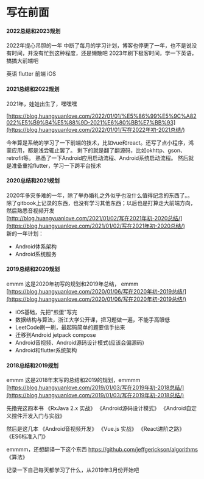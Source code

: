 # 写在前面

#### 2022总结和2023规划

2022年提心吊胆的一年
中断了每月的学习计划，博客也停更了一年，也不是说没有时间，并没有忙到这种程度，还是懒散吧
2023年刷下极客时间，学一下英语，搞搞大前端吧

英语
flutter
前端
iOS

#### 2021总结和2022规划

2021年，娃娃出生了，嘿嘿嘿

[https://blog.huangyuanlove.com/2022/01/01/%E5%86%99%E5%9C%A82022%E5%B9%B4%E5%88%9D-2021%E6%80%BB%E7%BB%93](https://blog.huangyuanlove.com/2022/01/01/写在2022年初-2021总结/)<br/>

今年算是系统的学习了一下前端的技术，比如vue和react。还写了点小程序，鸿蒙应用，都是浅尝辄止罢了。
剩下的就是翻了翻源码，比如okhttp、gson、retrofit等。
熟悉了一下Android应用启动流程、Android系统启动流程。
然后就是准备重拾flutter，学习一下跨平台技术

#### 2020总结和2021规划

2020年多灾多难的一年，除了举办婚礼之外似乎也没什么值得纪念的东西了。。
除了gitbook上记录的东西，也没有学习其他东西；以后也是打算走大前端方向，然后熟悉音视频开发<br/>
[http://blog.huangyuanlove.com/2021/01/02/写在2021年初-2020总结/](https://blog.huangyuanlove.com/2021/01/02/写在2021年初-2020总结/)<br/>
新的一年计划：
* Android体系架构
* Android系统服务


#### 2019总结和2020规划

emmm 这是2020年初写的规划和2019年总结，  emmm
[https://blog.huangyuanlove.com/2020/01/06/写在2020年初-2019总结/](https://blog.huangyuanlove.com/2020/01/06/写在2020年初-2019总结/)


* iOS基础，先把"煎蛋"写完
* 数据结构与算法，浙江大学公开课，把习题做一遍，不能手高眼低
* LeetCode刷一刷，最起码简单的题要信手拈来
* 迁移到Android jetpack compose
* Android音视频、Android源码设计模式(应该会偏源码)
* Android和flutter系统架构


#### 2018总结和2019规划
emmm 这是2018年末写的总结和2019的规划，emmmm
[https://blog.huangyuanlove.com/2019/01/03/写在2019年初-2018总结/](https://blog.huangyuanlove.com/2019/01/03/写在2019年初-2018总结/)


先撸完这四本书
《RxJava 2.x 实战》
《Android源码设计模式》
《Android自定义控件开发入门与实战》

然后是这几本
《Android音视频开发》
《Vue.js 实战》
《React进阶之路》
《ES6标准入门》



emmmm，还想翻译一下这个东西 
https://github.com/jeffgerickson/algorithms
《算法》

记录一下自己每天都学习了什么，从2019年3月份开始吧

